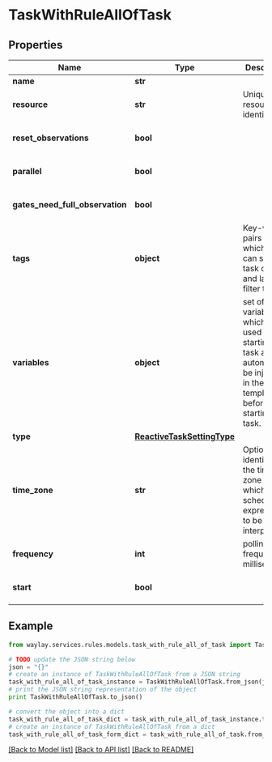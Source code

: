 # TaskWithRuleAllOfTask


## Properties

Name | Type | Description | Notes
------------ | ------------- | ------------- | -------------
**name** | **str** |  | 
**resource** | **str** | Unique resource identifier | [optional] 
**reset_observations** | **bool** |  | [optional] [default to True]
**parallel** | **bool** |  | [optional] [default to True]
**gates_need_full_observation** | **bool** |  | [optional] [default to False]
**tags** | **object** | Key-value pairs on which you can set at task creation and later filter tasks | [optional] 
**variables** | **object** | set of variables which will be used when starting a task and will automatically be injected in the template before starting a task. | [optional] 
**type** | [**ReactiveTaskSettingType**](ReactiveTaskSettingType.md) |  | 
**time_zone** | **str** | Optional identifier of the time zone in which the schedule expression is to be interpreted | [optional] 
**frequency** | **int** | polling frequency in milliseconds | 
**start** | **bool** |  | [optional] [default to True]

## Example

```python
from waylay.services.rules.models.task_with_rule_all_of_task import TaskWithRuleAllOfTask

# TODO update the JSON string below
json = "{}"
# create an instance of TaskWithRuleAllOfTask from a JSON string
task_with_rule_all_of_task_instance = TaskWithRuleAllOfTask.from_json(json)
# print the JSON string representation of the object
print TaskWithRuleAllOfTask.to_json()

# convert the object into a dict
task_with_rule_all_of_task_dict = task_with_rule_all_of_task_instance.to_dict()
# create an instance of TaskWithRuleAllOfTask from a dict
task_with_rule_all_of_task_form_dict = task_with_rule_all_of_task.from_dict(task_with_rule_all_of_task_dict)
```
[[Back to Model list]](../README.md#documentation-for-models) [[Back to API list]](../README.md#documentation-for-api-endpoints) [[Back to README]](../README.md)


